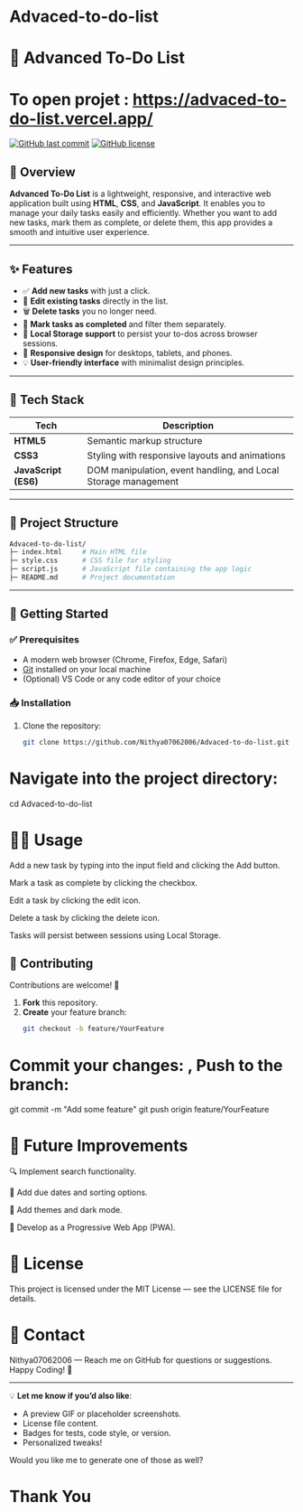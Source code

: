 # Advaced-to-do-list
# 📝 Advanced To-Do List

# To open projet : https://advaced-to-do-list.vercel.app/

[![GitHub last commit](https://img.shields.io/github/last-commit/Nithya07062006/Advaced-to-do-list)](https://github.com/Nithya07062006/Advaced-to-do-list)
[![GitHub license](https://img.shields.io/github/license/Nithya07062006/Advaced-to-do-list)](https://github.com/Nithya07062006/Advaced-to-do-list/blob/main/LICENSE)

## 📖 Overview

**Advanced To-Do List** is a lightweight, responsive, and interactive web application built using **HTML**, **CSS**, and **JavaScript**. It enables you to manage your daily tasks easily and efficiently. Whether you want to add new tasks, mark them as complete, or delete them, this app provides a smooth and intuitive user experience.  

---

## ✨ Features

- ✅ **Add new tasks** with just a click.
- 📝 **Edit existing tasks** directly in the list.
- 🗑️ **Delete tasks** you no longer need.
- 🔄 **Mark tasks as completed** and filter them separately.
- 📂 **Local Storage support** to persist your to-dos across browser sessions.
- 🎨 **Responsive design** for desktops, tablets, and phones.
- 💡 **User-friendly interface** with minimalist design principles.
  
---

## 🧰 Tech Stack

| Tech      | Description           |
|------------|------------------------|
| **HTML5**  | Semantic markup structure |
| **CSS3**   | Styling with responsive layouts and animations |
| **JavaScript (ES6)** | DOM manipulation, event handling, and Local Storage management |

---

## 📂 Project Structure

```bash
Advaced-to-do-list/
├─ index.html     # Main HTML file
├─ style.css      # CSS file for styling
├─ script.js      # JavaScript file containing the app logic
├─ README.md      # Project documentation
```




---

## 🚀 Getting Started

### ✅ Prerequisites
- A modern web browser (Chrome, Firefox, Edge, Safari)
- [Git](https://git-scm.com/) installed on your local machine
- (Optional) VS Code or any code editor of your choice

### 📥 Installation
1. Clone the repository:
   ```bash
   git clone https://github.com/Nithya07062006/Advaced-to-do-list.git


# Navigate into the project directory:

cd Advaced-to-do-list

# 🧑‍💻 Usage
Add a new task by typing into the input field and clicking the Add button.

Mark a task as complete by clicking the checkbox.

Edit a task by clicking the edit icon.

Delete a task by clicking the delete icon.

Tasks will persist between sessions using Local Storage.

## 🤝 Contributing

Contributions are welcome! 🎉

1. **Fork** this repository.
2. **Create** your feature branch:
   ```bash
   git checkout -b feature/YourFeature


# Commit your changes: , Push to the branch:

git commit -m "Add some feature"
git push origin feature/YourFeature


# 🧪 Future Improvements
🔍 Implement search functionality.

📂 Add due dates and sorting options.

🎨 Add themes and dark mode.

📱 Develop as a Progressive Web App (PWA).


# 📝 License
This project is licensed under the MIT License — see the LICENSE file for details.

# 📧 Contact
Nithya07062006 — Reach me on GitHub for questions or suggestions.
Happy Coding! 🎉


---

💡 **Let me know if you’d also like**:
- A preview GIF or placeholder screenshots.
- License file content.
- Badges for tests, code style, or version.
- Personalized tweaks!

Would you like me to generate one of those as well?




# Thank You
